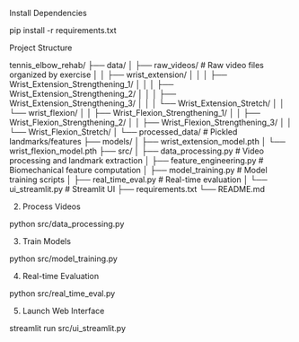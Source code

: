Install Dependencies

pip install -r requirements.txt

Project Structure

tennis_elbow_rehab/
├── data/
│   ├── raw_videos/          # Raw video files organized by exercise
│   │   ├── wrist_extension/
│   │   │   ├── Wrist_Extension_Strengthening_1/
│   │   │   ├── Wrist_Extension_Strengthening_2/
│   │   │   ├── Wrist_Extension_Strengthening_3/
│   │   │   └── Wrist_Extension_Stretch/
│   │   └── wrist_flexion/
│   │       ├── Wrist_Flexion_Strengthening_1/
│   │       ├── Wrist_Flexion_Strengthening_2/
│   │       ├── Wrist_Flexion_Strengthening_3/
│   │       └── Wrist_Flexion_Stretch/
│   └── processed_data/       # Pickled landmarks/features
├── models/
│   ├── wrist_extension_model.pth
│   └── wrist_flexion_model.pth
├── src/
│   ├── data_processing.py    # Video processing and landmark extraction
│   ├── feature_engineering.py # Biomechanical feature computation
│   ├── model_training.py     # Model training scripts
│   ├── real_time_eval.py     # Real-time evaluation
│   └── ui_streamlit.py       # Streamlit UI
├── requirements.txt
└── README.md


2. Process Videos

python src/data_processing.py


3. Train Models

python src/model_training.py

4. Real-time Evaluation

python src/real_time_eval.py

5. Launch Web Interface


streamlit run src/ui_streamlit.py
